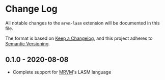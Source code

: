 # Change Log

All notable changes to the `mrvm-lasm` extension will be documented in this file.

The format is based on [Keep a Changelog](https://keepachangelog.com/en/1.0.0/),
and this project adheres to [Semantic Versioning](https://semver.org/spec/v2.0.0.html).

## 0.1.0 - 2020-08-08

- Complete support for [MRVM](https://github.com/ClementNerma/RustVM)'s LASM language